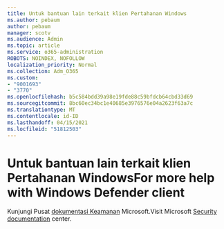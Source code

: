 ```yaml
---
title: Untuk bantuan lain terkait klien Pertahanan Windows
ms.author: pebaum
author: pebaum
manager: scotv
ms.audience: Admin
ms.topic: article
ms.service: o365-administration
ROBOTS: NOINDEX, NOFOLLOW
localization_priority: Normal
ms.collection: Adm_O365
ms.custom:
- "9001693"
- "3770"
ms.openlocfilehash: b5c584bdd39a98e19fde88c59bfdcb64cbd33d69
ms.sourcegitcommit: 8bc60ec34bc1e40685e3976576e04a2623f63a7c
ms.translationtype: MT
ms.contentlocale: id-ID
ms.lasthandoff: 04/15/2021
ms.locfileid: "51812503"
---
```

# <a name="for-more-help-with-windows-defender-client"></a><span data-ttu-id="adb53-102">Untuk bantuan lain terkait klien Pertahanan Windows</span><span class="sxs-lookup"><span data-stu-id="adb53-102">For more help with Windows Defender client</span></span>

<span data-ttu-id="adb53-103">Kunjungi Pusat [dokumentasi Keamanan](https://docs.microsoft.com/security/#pivot=products&panel=products1) Microsoft.</span><span class="sxs-lookup"><span data-stu-id="adb53-103">Visit Microsoft [Security documentation](https://docs.microsoft.com/security/#pivot=products&panel=products1) center.</span></span>